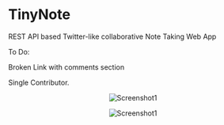 # TinyNote
REST API based Twitter-like collaborative Note Taking Web App

To Do:

Broken Link with comments section

Single Contributor.

<p align="center" Screenshot 1>
  <img src="Screenshot1.png" alt="Screenshot1"/>
</p>

<p align="center" Screenshot 2>
  <img src="Screenshot1.png" alt="Screenshot1"/>
</p>

